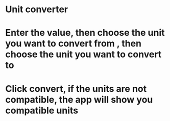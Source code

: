 # Unit converter
# Enter the value, then choose the unit you want to convert from , then choose the unit you want to convert to
# Click convert, if the units are not compatible, the app will show you compatible units
